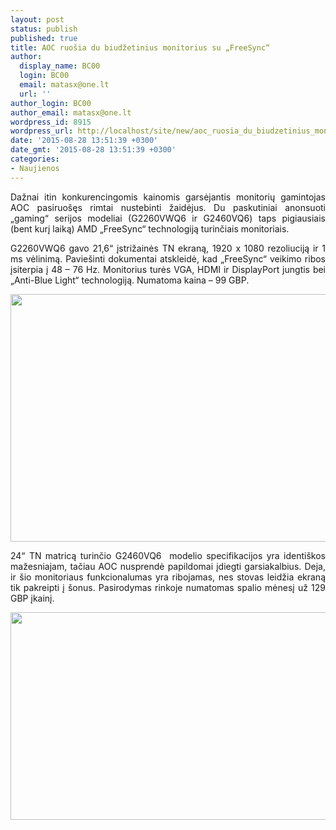 ```yaml
---
layout: post
status: publish
published: true
title: AOC ruošia du biudžetinius monitorius su „FreeSync“
author:
  display_name: BC00
  login: BC00
  email: matasx@one.lt
  url: ''
author_login: BC00
author_email: matasx@one.lt
wordpress_id: 8915
wordpress_url: http://localhost/site/new/aoc_ruosia_du_biudzetinius_monitorius_su_freesync/
date: '2015-08-28 13:51:39 +0300'
date_gmt: '2015-08-28 13:51:39 +0300'
categories:
- Naujienos
---
```

<p style="text-align: justify;">
	Dažnai itin konkurencingomis kainomis garsėjantis monitorių gamintojas AOC pasiruo&scaron;ęs rimtai nustebinti žaidėjus. Du paskutiniai anonsuoti &bdquo;gaming&ldquo; serijos modeliai (G2260VWQ6 ir G2460VQ6) taps pigiausiais (bent kurį laiką) AMD &bdquo;FreeSync&ldquo; technologiją turinčiais monitoriais.</p>
<p style="text-align: justify;">
	G2260VWQ6 gavo 21,6&ldquo; įstrižainės TN ekraną, 1920 x 1080 rezoliuciją ir 1 ms vėlinimą. Pavie&scaron;inti dokumentai atskleidė, kad &bdquo;FreeSync&ldquo; veikimo ribos įsiterpia į 48 &ndash; 76 Hz. Monitorius turės VGA, HDMI ir DisplayPort jungtis bei &bdquo;Anti-Blue Light&ldquo; technologiją. Numatoma kaina &ndash; 99 GBP.</p>
<p style="text-align: justify;">
	<img alt="" src="http://technews.lt/userfiles/AOCgamingseries(1).jpg" style="width: 520px; height: 396px;" /></p>
<p style="text-align: justify;">
	24&ldquo; TN matricą turinčio G2460VQ6&nbsp; modelio specifikacijos yra identi&scaron;kos mažesniajam, tačiau AOC nusprendė papildomai įdiegti garsiakalbius. Deja, ir &scaron;io monitoriaus funkcionalumas yra ribojamas, nes stovas leidžia ekraną tik pakreipti į &scaron;onus. Pasirodymas rinkoje numatomas spalio mėnesį už 129 GBP įkainį.</p>
<p style="text-align: justify;">
	<img alt="" src="http://technews.lt/userfiles/AOCgamingseries2.jpg" style="width: 520px; height: 332px;" /></p>
